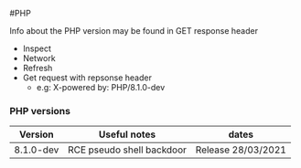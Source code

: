 #PHP

Info about the PHP version may be found in GET response header
- Inspect
- Network
- Refresh
- Get request with repsonse header
	- e.g: X-powered by: PHP/8.1.0-dev

### PHP versions

Version | Useful notes | dates
--- | --- | ---
8.1.0-dev | RCE pseudo shell backdoor | Release 28/03/2021


